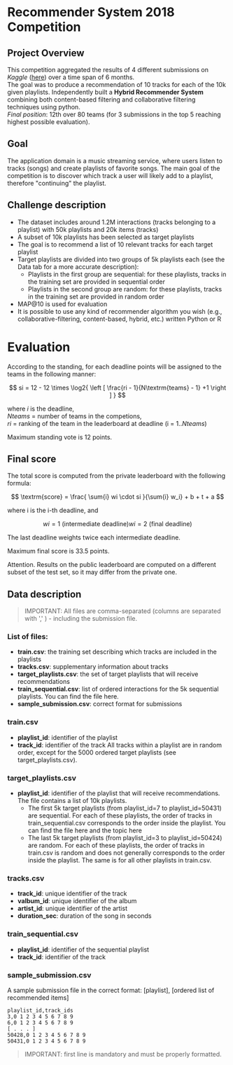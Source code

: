 # Recommender System 2018 Competition

## Project Overview

This competition aggregated the results of 4 different submissions on *Kaggle* ([here](https://www.kaggle.com/c/recommender-system-2018-challenge-polimi/overview)) over a time span of 6 months.<br/>
The goal was to produce a recommendation of 10 tracks for each of the 10k given playlists. 
Independently built a **Hybrid Recommender System** combining both content-based filtering and collaborative filtering techniques using python.  <br/>
*Final position*: 12th over 80 teams (for 3 submissions in the top 5 reaching highest possible evaluation).

## Goal

The application domain is a music streaming service, where users listen to tracks (songs) and create playlists of favorite songs. The main goal of the competition is to discover which track a user will likely add to a playlist, therefore "continuing" the playlist.

## Challenge description

- The dataset includes around 1.2M interactions (tracks belonging to a playlist) with 50k playlists and 20k items (tracks)
- A subset of 10k playlists has been selected as target playlists
- The goal is to recommend a list of 10 relevant tracks for each target playlist
- Target playlists are divided into two groups of 5k playlists each (see the Data tab for a more accurate description):
  - Playlists in the first group are sequential: for these playlists, tracks in the training set are provided in sequential order
  - Playlists in the second group are random: for these playlists, tracks in the training set are provided in random order
- MAP@10 is used for evaluation
- It is possible to use any kind of recommender algorithm you wish (e.g., collaborative-filtering, content-based, hybrid, etc.) written Python or R

# Evaluation
According to the standing, for each deadline points will be assigned to the teams in the following manner:

$$ si = 12 - 12 \times \log2{ \left [ \frac{ri - 1}{N\textrm{teams} - 1} +1 \right ] } $$

where *i* is the deadline, <br/>
*Nteams* = number of teams in the competions, <br/>
*ri* = ranking of the team in the leaderboard at deadline (i = 1..*Nteams*) <br/>

Maximum standing vote is 12 points.

## Final score

The total score is computed from the private leaderboard with the following formula:

$$ \textrm{score} = \frac{ \sum{i} wi \cdot si }{\sum{i} w_i} + b + t + a $$

where i is the i-th deadline, and

$$ wi = 1 \textrm{ (intermediate deadline)}
wi = 2 \textrm{ (final deadline)} $$

The last deadline weights twice each intermediate deadline.

Maximum final score is 33.5 points.

Attention. Results on the public leaderboard are computed on a different subset of the test set, so it may differ from the private one.


## Data description

> IMPORTANT: All files are comma-separated (columns are separated with ',' ) - including the submission file.

### List of files: 

- **train.csv**: the training set describing which tracks are included in the playlists
- **tracks.csv**: supplementary information about tracks
- **target_playlists.csv**: the set of target playlists that will receive recommendations
- **train_sequential.csv**: list of ordered interactions for the 5k sequential playlists. You can find the file here.
- **sample_submission.csv**: correct format for submissions

### train.csv
- **playlist_id**: identifier of the playlist
- **track_id**: identifier of the track
All tracks within a playlist are in random order, except for the 5000 ordered target playlists (see target_playlists.csv).

### target_playlists.csv
- **playlist_id**: identifier of the playlist that will receive recommendations. The file contains a list of 10k playlists.
  - The first 5k target playlists (from playlist_id=7 to playlist_id=50431) are sequential. For each of these playlists, the order of tracks in train_sequential.csv corresponds to the order inside the playlist. You can find the file here and the topic here
  - The last 5k target playlists (from playlist_id=3 to playlist_id=50424) are random. For each of these playlists, the order of tracks in train.csv is random and does not generally corresponds to the order inside the playlist. The same is for all other playlists in train.csv.

### tracks.csv
- **track_id**: unique identifier of the track
- **valbum_id**: unique identifier of the album
- **artist_id**: unique identifier of the artist
- **duration_sec**: duration of the song in seconds

### train_sequential.csv
- **playlist_id**: identifier of the sequential playlist
- **track_id**: identifier of the track

### sample_submission.csv
A sample submission file in the correct format: [playlist], [ordered list of recommended items]

```
playlist_id,track_ids
3,0 1 2 3 4 5 6 7 8 9 
6,0 1 2 3 4 5 6 7 8 9
[ . . . ]
50428,0 1 2 3 4 5 6 7 8 9
50431,0 1 2 3 4 5 6 7 8 9
```

> IMPORTANT: first line is mandatory and must be properly formatted.